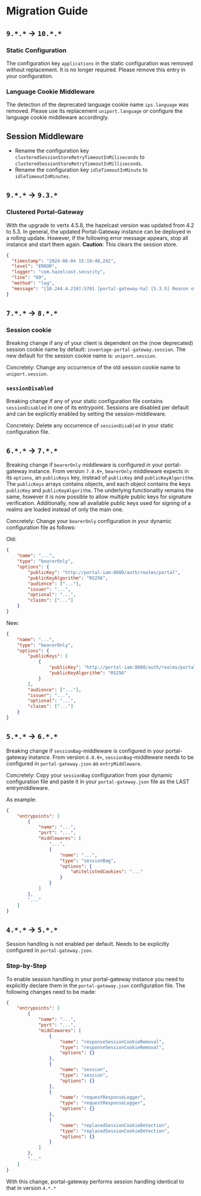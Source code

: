 # Migration Guide

## `9.*.*` -> `10.*.*`

### Static Configuration

The configuration key `applications` in the static configuration was removed without replacement. It is no longer required. Please remove this entry in your configuration.

### Language Cookie Middleware

The detection of the deprecated language cookie name `ips.language` was removed. Please use its replacement `uniport.language` or configure the language cookie middleware accordingly.

## Session Middleware

* Rename the configuration key `clusteredSessionStoreRetryTimeoutInMiliseconds` to `clusteredSessionStoreRetryTimeoutInMilliseconds`.
* Rename the configuration key `idleTimeoutInMinute` to `idleTimeoutInMinutes`.

## `9.*.*` -> `9.3.*`

### Clustered Portal-Gateway

With the upgrade to vertx 4.5.8, the hazelcast version was updated from 4.2 to 5.3. In general, the updated Portal-Gateway instance can be deployed in a rolling
update. However, if the following error message appears, stop all instance and start them again. **Caution**: This clears the session store.

```json
{
  "timestamp": "2024-06-04 15:19:48,242",
  "level": "ERROR",
  "logger": "com.hazelcast.security",
  "line": "69",
  "method": "log",
  "message": "[10.244.4.210]:5701 [portal-gateway-ha] [5.3.5] Reason of failure for node join: Joining node's version 5.3.5 is not compatible with cluster version 4.2 [...]",
}
```

## `7.*.*` -> `8.*.*`

### Session cookie

Breaking change if any of your client is dependent on the (now deprecated) session cookie name by default: `inventage-portal-gateway.session`. The new default for the session cookie name is: `uniport.session`.

Concretely: Change any occurrence of the old session cookie name to `uniport.session`.

### `sessionDisabled`

Breaking change if any of your static configuration file contains `sessionDisabled` in one of its entrypoint. Sessions are disabled per default and can be explicitly enabled by setting the session-middleware.

Concretely: Delete any occurrence of `sessionDisabled` in your static configuration file.

## `6.*.*` -> `7.*.*`

Breaking change if `bearerOnly` middleware is configured in your portal-gateway instance. From version `7.0.0+`, `bearerOnly` middleware expects in its `options`, an `publicKeys` key, instead of `publicKey` and `publicKeyAlgorithm`. The `publicKeys` arrays contains objects, and each object contains the keys `publicKey` and `publicKeyAlgorithm`. The underlying functionality remains the same, however it is now possible to allow multiple public keys for signature verification. Additionally, now all available public keys used for signing of a realms are loaded instead of only the main one.

Concretely: Change your `bearerOnly` configuration in your dynamic configuration file as follows:

Old:

```json
{
    "name": "...",
    "type": "bearerOnly",
    "options": {
        "publicKey": "http://portal-iam:8080/auth/realms/portal",
        "publicKeyAlgorithm": "RS256",
        "audience": ["..."],
        "issuer": "...",
        "optional": "...",
        "claims": ["..."]
    }
}
```

New:

```json
{
    "name": "...",
    "type": "bearerOnly",
    "options": {
        "publicKeys": [
            {
                "publicKey": "http://portal-iam:8080/auth/realms/portal",
                "publicKeyAlgorithm": "RS256"
            }
        ],
        "audience": ["..."],
        "issuer": "...",
        "optional": "...",
        "claims": ["..."]
    }
}
```

## `5.*.*` -> `6.*.*`

Breaking change if `sessionBag`-middleware is configured in your portal-gateway instance. From version `6.0.0+`, `sessionBag`-middleware needs to be configured in `portal-gateway.json` as `entryMiddleware`.

Concretely: Copy your `sessionBag` configuration from your dynamic configuration file and paste it in your `portal-gateway.json` file as the LAST entrymiddleware.

As example:

```json
{
    "entrypoints": [
        {
            "name": "...",
            "port": "...",
            "middlewares": [
                "...",
                {
                    "name": "...",
                    "type": "sessionBag",
                    "options": {
                        "whitelistedCookies": "..."
                    }
                }
            ]
        },
        "..."
    ]
}
```

## `4.*.*` → `5.*.*`

Session handling is not enabled per default. Needs to be explicitly configured in `portal-gateway.json`.

### Step-by-Step

To enable session handling in your portal-gateway instance you need to explicitly declare them in
the `portal-gateway.json` configuration file. The following changes need to be made:

```json
{
    "entrypoints": [
        {
            "name": "...",
            "port": "...",
            "middlewares": [
                {
                    "name": "responseSessionCookieRemoval",
                    "type": "responseSessionCookieRemoval",
                    "options": {}
                },
                {
                    "name": "session",
                    "type": "session",
                    "options": {}
                },
                {
                    "name": "requestResponseLogger",
                    "type": "requestResponseLogger",
                    "options": {}
                },
                {
                    "name": "replacedSessionCookieDetection",
                    "type": "replacedSessionCookieDetection",
                    "options": {}
                }
            ]
        },
        "..."
    ]
}
```

With this change, portal-gateway performs session handling identical to that in version `4.*.*`
